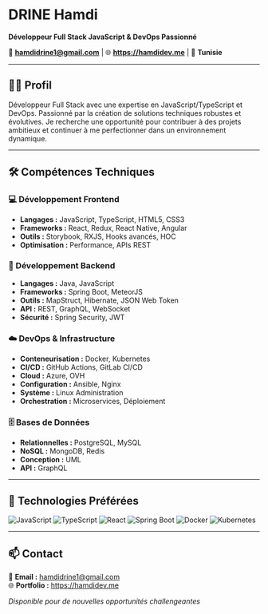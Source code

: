 # DRINE Hamdi
**Développeur Full Stack JavaScript & DevOps Passionné**

📧 **hamdidrine1@gmail.com** | 🌐 **https://hamdidev.me** | 📍 **Tunisie**

---

## 👨‍💻 Profil

Développeur Full Stack avec une expertise en JavaScript/TypeScript et DevOps. Passionné par la création de solutions techniques robustes et évolutives. Je recherche une opportunité pour contribuer à des projets ambitieux et continuer à me perfectionner dans un environnement dynamique.

---

## 🛠️ Compétences Techniques

### **💻 Développement Frontend**
- **Langages :** JavaScript, TypeScript, HTML5, CSS3
- **Frameworks :** React, Redux, React Native, Angular
- **Outils :** Storybook, RXJS, Hooks avancés, HOC
- **Optimisation :** Performance, APIs REST

### **🔧 Développement Backend**
- **Langages :** Java, JavaScript
- **Frameworks :** Spring Boot, MeteorJS
- **Outils :** MapStruct, Hibernate, JSON Web Token
- **API :** REST, GraphQL, WebSocket
- **Sécurité :** Spring Security, JWT

### **☁️ DevOps & Infrastructure**
- **Conteneurisation :** Docker, Kubernetes
- **CI/CD :** GitHub Actions, GitLab CI/CD
- **Cloud :** Azure, OVH
- **Configuration :** Ansible, Nginx
- **Système :** Linux Administration
- **Orchestration :** Microservices, Déploiement

### **🗄️ Bases de Données**
- **Relationnelles :** PostgreSQL, MySQL
- **NoSQL :** MongoDB, Redis
- **Conception :** UML
- **API :** GraphQL

---

## 🚀 Technologies Préférées

![JavaScript](https://img.shields.io/badge/JavaScript-F7DF1E?style=for-the-badge&logo=javascript&logoColor=black)
![TypeScript](https://img.shields.io/badge/TypeScript-007ACC?style=for-the-badge&logo=typescript&logoColor=white)
![React](https://img.shields.io/badge/React-20232A?style=for-the-badge&logo=react&logoColor=61DAFB)
![Spring Boot](https://img.shields.io/badge/Spring_Boot-6DB33F?style=for-the-badge&logo=springboot&logoColor=white)
![Docker](https://img.shields.io/badge/Docker-2496ED?style=for-the-badge&logo=docker&logoColor=white)
![Kubernetes](https://img.shields.io/badge/Kubernetes-326CE5?style=for-the-badge&logo=kubernetes&logoColor=white)

---

## 📫 Contact

📧 **Email :** hamdidrine1@gmail.com  
🌐 **Portfolio :** https://hamdidev.me  

*Disponible pour de nouvelles opportunités challengeantes*
